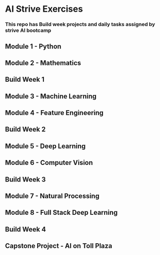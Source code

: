 # AI Strive Exercises
### This repo has Build week projects and daily tasks assigned by strive AI bootcamp
## Module 1 - Python
## Module 2 - Mathematics
## Build Week 1
## Module 3 - Machine Learning
## Module 4 - Feature Engineering
## Build Week 2
## Module 5 - Deep Learning
## Module 6 - Computer Vision
## Build Week 3
## Module 7 - Natural Processing
## Module 8 - Full Stack Deep Learning
## Build Week 4
## Capstone Project - AI on Toll Plaza

